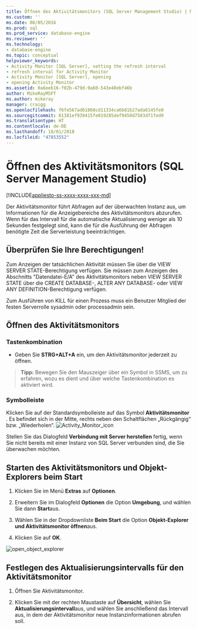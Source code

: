 ```yaml
---
title: Öffnen des Aktivitätsmonitors (SQL Server Management Studio) | Microsoft-Dokumentation
ms.custom: ''
ms.date: 08/05/2016
ms.prod: sql
ms.prod_service: database-engine
ms.reviewer: ''
ms.technology:
- database-engine
ms.topic: conceptual
helpviewer_keywords:
- Activity Monitor [SQL Server], setting the refresh interval
- refresh interval for Activity Monitor
- Activity Monitor [SQL Server], opening
- opening Activity Monitor
ms.assetid: 0a6eeb16-f02b-479d-9a60-543e40ebf46b
author: MikeRayMSFT
ms.author: mikeray
manager: craigg
ms.openlocfilehash: f6fe567ad61860cd11334ca6b81b27ada6145fe0
ms.sourcegitcommit: 61381ef939415fe019285def9450d7583df1fed0
ms.translationtype: HT
ms.contentlocale: de-DE
ms.lasthandoff: 10/01/2018
ms.locfileid: "47853552"
---
```

# <a name="open-activity-monitor-sql-server-management-studio"></a>Öffnen des Aktivitätsmonitors (SQL Server Management Studio)
[!INCLUDE[appliesto-ss-xxxx-xxxx-xxx-md](../../includes/appliesto-ss-xxxx-xxxx-xxx-md.md)]
   
 Der Aktivitätsmonitor führt Abfragen auf der überwachten Instanz aus, um Informationen für die Anzeigebereiche des Aktivitätsmonitors abzurufen. Wenn für das Intervall für die automatische Aktualisierung weniger als 10 Sekunden festgelegt sind, kann die für die Ausführung der Abfragen benötigte Zeit die Serverleistung beeinträchtigen.  
  
  
##  <a name="Permissions"></a> Überprüfen Sie Ihre Berechtigungen!  
 Zum Anzeigen der tatsächlichen Aktivität müssen Sie über die VIEW SERVER STATE-Berechtigung verfügen. Sie müssen zum Anzeigen des Abschnitts "Datendatei-E/A" des Aktivitätsmonitors neben VIEW SERVER STATE über die CREATE DATABASE-, ALTER ANY DATABASE- oder VIEW ANY DEFINITION-Berechtigung verfügen.  
  
 Zum Ausführen von KILL für einen Prozess muss ein Benutzer Mitglied der festen Serverrolle sysadmin oder processadmin sein.  
  
  
## <a name="open-activity-monitor"></a>Öffnen des Aktivitätsmonitors  

### <a name="keyboard-shortcut"></a>Tastenkombination  
 - Geben Sie **STRG+ALT+A** ein, um den Aktivitätsmonitor jederzeit zu öffnen.

 >**Tipp:** Bewegen Sie den Mauszeiger über ein Symbol in SSMS, um zu erfahren, wozu es dient und über welche Tastenkombination es aktiviert wird.

### <a name="toolbar"></a>Symbolleiste

Klicken Sie auf der Standardsymbolleiste auf das Symbol **Aktivitätsmonitor** . Es befindet sich in der Mitte, rechts neben den Schaltflächen „Rückgängig“ bzw. „Wiederholen“.
![Activity_Monitor_icon](../../relational-databases/performance-monitor/media/activity-monitor-icon.png)  
  
Stellen Sie das Dialogfeld **Verbindung mit Server herstellen** fertig, wenn Sie nicht bereits mit einer Instanz von SQL Server verbunden sind, die Sie überwachen möchten.
  
## <a name="launch-activity-monitor-and-object-explorer-on-startup"></a>Starten des Aktivitätsmonitors und Objekt-Explorers beim Start
  
1.  Klicken Sie im Menü **Extras** auf **Optionen**.  
  
2.  Erweitern Sie im Dialogfeld **Optionen** die Option **Umgebung**, und wählen Sie dann **Start**aus.  
  
3.  Wählen Sie in der Dropdownliste **Beim Start** die Option **Objekt-Explorer und Aktivitätsmonitor öffnen**aus.  

4.  Klicken Sie auf **OK**.
  
![open_object_explorer](../../relational-databases/performance-monitor/media/open-object-explorer.png)
  
  
## <a name="set-the-activity-monitor-refresh-interval"></a>Festlegen des Aktualisierungsintervalls für den Aktivitätsmonitor  
  
1.   Öffnen Sie Aktivitätsmonitor.  
  
2.   Klicken Sie mit der rechten Maustaste auf **Übersicht**, wählen Sie **Aktualisierungsintervall**aus, und wählen Sie anschließend das Intervall aus, in dem der Aktivitätsmonitor neue Instanzinformationen abrufen soll.  
  
  
